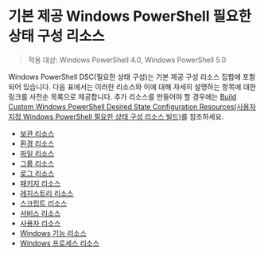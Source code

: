 # 기본 제공 Windows PowerShell 필요한 상태 구성 리소스

> 적용 대상: Windows PowerShell 4.0, Windows PowerShell 5.0

Windows PowerShell DSC(필요한 상태 구성)는 기본 제공 구성 리소스 집합에 포함되어 있습니다. 다음 표에서는 이러한 리소스와 이에 대해 자세히 설명하는 항목에 대한 링크를 사전순 목록으로 제공합니다. 추가 리소스를 만들어야 할 경우에는 [Build Custom Windows PowerShell Desired State Configuration Resources(사용자 지정 Windows PowerShell 필요한 상태 구성 리소스 빌드)](authoringResource.md)를 참조하세요.

* [보관 리소스](archiveResource.md)
* [환경 리소스](environmentResource.md)
* [파일 리소스](fileResource.md)
* [그룹 리소스](groupResource.md)
* [로그 리소스](logResource.md)
* [패키지 리소스](PackageResource.md)
* [레지스트리 리소스](registryResource.md)
* [스크립트 리소스](scriptResource.md)
* [서비스 리소스](serviceResource.md)
* [사용자 리소스](userResource.md)
* [Windows 기능 리소스](windowsFeatureResource.md)
* [Windows 프로세스 리소스](windowsProcessResource.md)
<!--HONumber=Feb16_HO4-->
